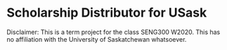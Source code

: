 # Scholarship Distributor for USask

Disclaimer: This is a term project for the class SENG300 W2020. This has no affiliation with the University of Saskatchewan whatsoever.
